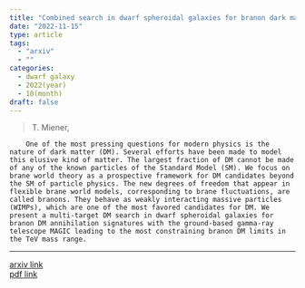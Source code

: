 ```yaml
---
title: "Combined search in dwarf spheroidal galaxies for branon dark matter annihilation signatures with the MAGIC Telescopes "
date: "2022-11-15"
type: article
tags:
  - "arxiv"
  - ""
categories:
  - dwarf galaxy
  - 2022(year)
  - 10(month)
draft: false
---
```


> T. Miener,

        One of the most pressing questions for modern physics is the nature of dark matter (DM). Several efforts have been made to model this elusive kind of matter. The largest fraction of DM cannot be made of any of the known particles of the Standard Model (SM). We focus on brane world theory as a prospective framework for DM candidates beyond the SM of particle physics. The new degrees of freedom that appear in flexible brane world models, corresponding to brane fluctuations, are called branons. They behave as weakly interacting massive particles (WIMPs), which are one of the most favored candidates for DM. We present a multi-target DM search in dwarf spheroidal galaxies for branon DM annihilation signatures with the ground-based gamma-ray telescope MAGIC leading to the most constraining branon DM limits in the TeV mass range.

---

[arxiv link](https://arxiv.org/abs/2211.07979)  
[pdf link](https://arxiv.org/pdf/2211.07979)